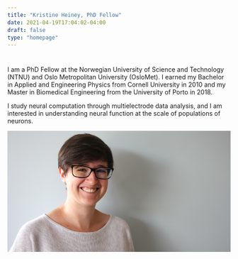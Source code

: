 ```yaml
---
title: "Kristine Heiney, PhD Fellow"
date: 2021-04-19T17:04:02-04:00
draft: false
type: "homepage"
---
```


#
I am a PhD Fellow at the Norwegian University of Science and Technology (NTNU) and Oslo Metropolitan University (OsloMet).
I earned my Bachelor in Applied and Engineering Physics from Cornell University in 2010 and my Master in Biomedical Engineering from the University of Porto in 2018.

I study neural computation through multielectrode data analysis, and I am interested in understanding neural function at the scale of populations of neurons.

![Banner](/images/banner.png)